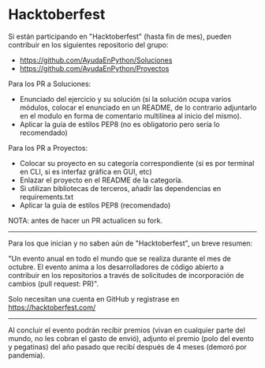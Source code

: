 # Hacktoberfest

Si están participando en "Hacktoberfest" (hasta fin de mes), pueden contribuir en los siguientes repositorio del grupo:

- https://github.com/AyudaEnPython/Soluciones
- https://github.com/AyudaEnPython/Proyectos

Para los PR a Soluciones:

- Enunciado del ejercicio y su solución (si la solución ocupa varios módulos, colocar el enunciado en un README, de lo contrario adjuntarlo en el modulo en forma de comentario multilínea al inicio del mismo).
- Aplicar la guía de estilos PEP8 (no es obligatorio pero sería lo recomendado)

Para los PR a Proyectos:

- Colocar su proyecto en su categoría correspondiente (si es por terminal en CLI, si es interfaz gráfica en GUI, etc)
- Enlazar el proyecto en el README de la categoría.
- Si utilizan bibliotecas de terceros, añadir las dependencias en requirements.txt
- Aplicar la guía de estilos PEP8 (recomendado)

NOTA: antes de hacer un PR actualicen su fork.

---

Para los que inician y no saben aún de "Hacktoberfest", un breve resumen:

"Un evento anual en todo el mundo que se realiza durante el mes de octubre. El evento anima a los desarrolladores de código abierto a contribuir en los repositorios a través de solicitudes de incorporación de cambios (pull request: PR)".

Solo necesitan una cuenta en GitHub y registrase en https://hacktoberfest.com/

---

Al concluir el evento podrán recibir premios (vivan en cualquier parte del mundo, no les cobran el gasto de envió), adjunto el premio (polo del evento y pegatinas) del año pasado que recibí después de 4 meses (demoró por pandemia).
